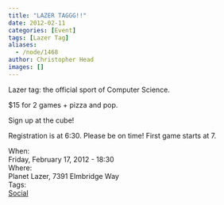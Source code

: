 ```yaml
---
title: "LAZER TAGGG!!"
date: 2012-02-11
categories: [Event]
tags: [Lazer Tag]
aliases:
  - /node/1468
author: Christopher Head
images: []
---
```


<div class="field field-name-body field-type-text-with-summary field-label-hidden"><div class="field-items"><div class="field-item even"><p>Lazer tag: the official sport of Computer Science.</p>
<p>$15 for 2 games + pizza and pop.</p>
<p>Sign up at the cube!</p>
<p>Registration is at 6:30. Please be on time! First game starts at 7.</p>
</div></div></div><div class="field field-name-field-dates field-type-datetime field-label-above"><div class="field-label">When:&#xA0;</div><div class="field-items"><div class="field-item even"><span class="date-display-single">Friday, February 17, 2012 - 18:30</span></div></div></div><div class="field field-name-field-location field-type-text field-label-above"><div class="field-label">Where:&#xA0;</div><div class="field-items"><div class="field-item even">Planet Lazer, 7391 Elmbridge Way</div></div></div>    <footer>
    <div class="field field-name-field-tags field-type-taxonomy-term-reference field-label-above"><div class="field-label">Tags:&#xA0;</div><div class="field-items"><div class="field-item even"><a href="/social">Social</a></div></div></div>      </footer>
